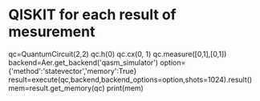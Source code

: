 # QISKIT for each result of mesurement  
qc=QuantumCircuit(2,2)
qc.h(0)
qc.cx(0, 1)
qc.measure([0,1],[0,1])
backend=Aer.get_backend('qasm_simulator')
option={'method':'statevector','memory':True}
result=execute(qc,backend,backend_options=option,shots=1024).result()
mem=result.get_memory(qc)
print(mem)
#
